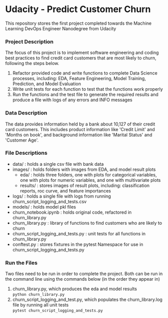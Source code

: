 # Udacity - Predict Customer Churn

This repository stores the first project completed towards the Machine Learning DevOps Engineer Nanodegree from Udacity


### Project Description
The focus of this project is to implement software engineering and coding best practices to find credit card customers 
that are most likely to churn, following the steps below. 
1. Refactor provided code and write functions to complete Data Science processes, including: EDA, 
Feature Engineering, Model Training, Prediction, and Model Evaluation
2. Write unit tests for each function to test that the functions work properly
3. Run the functions and the test file to generate the required results 
and produce a file with logs of any errors and INFO messages

### Data Description
The data provides information held by a bank about 10,127 of their credit card customers. This includes product information
like 'Credit Limit' and 'Months on book', and background information like 'Marital Status' and 'Customer Age'.

### File Descriptions
+ data/ : holds a single csv file with bank data 
+ images/ : holds folders with images from EDA, and model result plots
  + eda/ : holds three folders, one with plots for categorical variables, one with plots for numeric variables,
  and one with multivariate plots
  + results/ : stores images of result plots, including: classification reports, roc curve, and feature importances
+ logs/ : holds a single file with logs from running churn_script_logging_and_tests.csv
+ models/ : holds model pkl files
+ churn_notebook.ipynb : holds original code, refactored in churn_library.py
+ churn_library.py : library of functions to find customers who are likely to churn
+ churn_script_logging_and_tests.py : unit tests for all functions in churn_library.py
+ conftest.py : stores fixtures in the pytest Namespace for use in churn_script_logging_and_tests.py

### Run the Files
Two files need to be run in order to complete the project. Both can be run in the command line using the commands below (in the order they appear in)
1. churn_library.py, which produces the eda and model results
<br/> `python churn_library.py`
2. churn_script_logging_and_test.py, which populates the churn_library.log file by running all unit tests 
<br/> `pytest churn_script_logging_and_tests.py`
